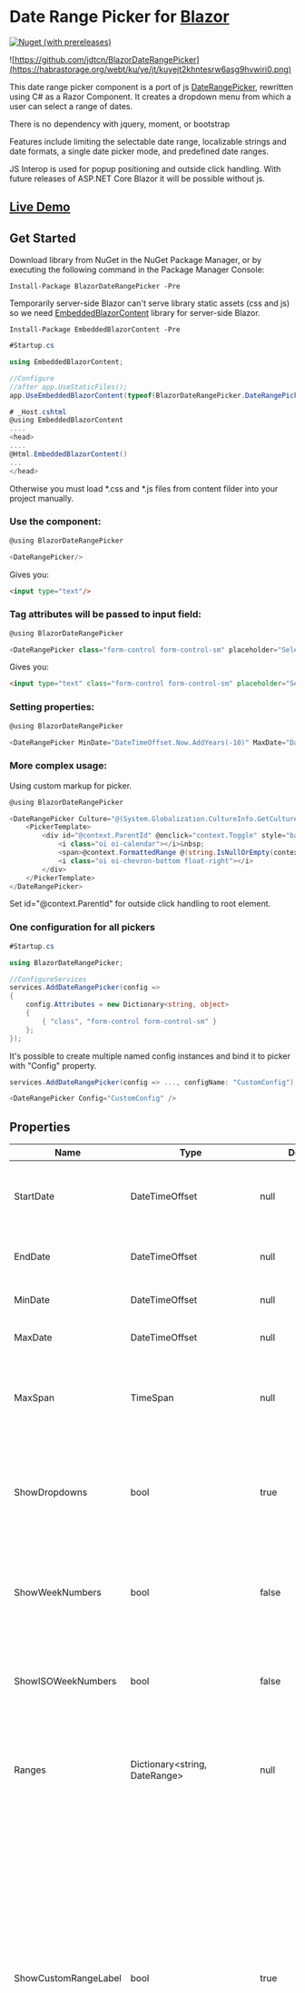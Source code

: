 Date Range Picker for [Blazor](https://blazor.net/)
=====================

[![Nuget (with prereleases)](https://img.shields.io/nuget/vpre/BlazorDateRangePicker.svg)](https://www.nuget.org/packages/BlazorDateRangePicker/)

![https://github.com/jdtcn/BlazorDateRangePicker](https://habrastorage.org/webt/ku/ye/jt/kuyejt2khntesrw6asg9hvwiri0.png)

This date range picker component is a port of js [DateRangePicker](https://github.com/dangrossman/daterangepicker/), rewritten using C# as a Razor Component.
It creates a dropdown menu from which a user can select a range of dates.

There is no dependency with jquery, moment, or bootstrap

Features include limiting the selectable date range, localizable strings and date formats,
a single date picker mode, and predefined date ranges.

JS Interop is used for popup positioning and outside click handling. With future releases of ASP.NET Core Blazor it will be possible without js.

## [Live Demo](https://blazordaterangepicker.azurewebsites.net/)

## Get Started

Download library from NuGet in the NuGet Package Manager, or by executing the following command in the Package Manager Console:
````shell
Install-Package BlazorDateRangePicker -Pre
````

Temporarily server-side Blazor can't serve library static assets (css and js) so we need [EmbeddedBlazorContent](https://github.com/SamProf/EmbeddedBlazorContent) library for server-side Blazor.
````shell
Install-Package EmbeddedBlazorContent -Pre
````

````C#
#Startup.cs

using EmbeddedBlazorContent;

//Configure
//after app.UseStaticFiles();
app.UseEmbeddedBlazorContent(typeof(BlazorDateRangePicker.DateRangePicker).Assembly);
````

````C#
# _Host.cshtml
@using EmbeddedBlazorContent
....
<head>
....
@Html.EmbeddedBlazorContent()
...
</head>
````

Otherwise you must load *.css and *.js files from content filder into your project manually.



### Use the component:

````C#
@using BlazorDateRangePicker

<DateRangePicker/>
````
Gives you:
````HTML
<input type="text"/>
````
### Tag attributes will be passed to input field:

````C#
@using BlazorDateRangePicker

<DateRangePicker class="form-control form-control-sm" placeholder="Select dates..." />
````
Gives you:
````HTML
<input type="text" class="form-control form-control-sm" placeholder="Select dates..."/>
````

### Setting properties:
````C#
@using BlazorDateRangePicker

<DateRangePicker MinDate="DateTimeOffset.Now.AddYears(-10)" MaxDate="DateTimeOffset.Now" />
````

### More complex usage:
Using custom markup for picker.
````C#
@using BlazorDateRangePicker

<DateRangePicker Culture="@(System.Globalization.CultureInfo.GetCultureInfo("en-US"))">
    <PickerTemplate>
        <div id="@context.ParentId" @onclick="context.Toggle" style="background: #fff; cursor: pointer; padding: 5px 10px; width: 250px; border: 1px solid #ccc;">
            <i class="oi oi-calendar"></i>&nbsp;
            <span>@context.FormattedRange @(string.IsNullOrEmpty(context.FormattedRange) ? "Choose dates..." : "")</span>
            <i class="oi oi-chevron-bottom float-right"></i>
        </div>
    </PickerTemplate>
</DateRangePicker>
````
Set id="@context.ParentId" for outside click handling to root element.

### One configuration for all pickers

````C#
#Startup.cs

using BlazorDateRangePicker;

//ConfigureServices
services.AddDateRangePicker(config =>
{
    config.Attributes = new Dictionary<string, object>
    {
        { "class", "form-control form-control-sm" }
    };
});
````
It's possible to create multiple named config instances and bind it to picker with "Config" property.

````C#
services.AddDateRangePicker(config => ..., configName: "CustomConfig");

<DateRangePicker Config="CustomConfig" />
````

## Properties

| Name | Type | DefaultValue |  Description |
|------|------|--------------|--------------|
|StartDate|DateTimeOffset|null|The beginning date of the initially selected date range.|
|EndDate|DateTimeOffset|null|The end date of the initially selected date range.|
|MinDate|DateTimeOffset|null|The earliest date a user may select.|
|MaxDate|DateTimeOffset|null|The latest date a user may select.|
|MaxSpan|TimeSpan|null|The maximum span between the selected start and end dates.|
|ShowDropdowns|bool|true|Show year and month select boxes above calendars to jump to a specific month and year.|
|ShowWeekNumbers|bool|false|Show localized week numbers at the start of each week on the calendars.|
|ShowISOWeekNumbers|bool|false|Show ISO week numbers at the start of each week on the calendars.|
|Ranges|Dictionary<string, DateRange>|null|Set predefined date ranges the user can select from. Each key is the label for the range.|
|ShowCustomRangeLabel|bool|true|Displays "Custom Range" at the end of the list of predefined ranges, when the ranges option is used. This option will be highlighted whenever the current date range selection does not match one of the predefined ranges. Clicking it will display the calendars to select a new range.|
|AlwaysShowCalendars|bool|false|Normally, if you use the ranges option to specify pre-defined date ranges, calendars for choosing a custom date range are not shown until the user clicks "Custom Range". When this option is set to true, the calendars for choosing a custom date range are always shown instead.|
|Opens|SideType enum: Left/Right/Center|Right|Whether the picker appears aligned to the left, to the right, or centered under the HTML element it's attached to.|
|Drops|DrposType enum: Down/Up|Down|Whether the picker appears below (default) or above the HTML element it's attached to.|
|ButtonClasses|string|btn btn-sm|CSS class names that will be added to both the apply and cancel buttons.|
|ApplyButtonClasses|string|btn-primary|CSS class names that will be added only to the apply button.|
|CancelButtonClasses|string|btn-default|CSS class names that will be added only to the cancel button.|
|Culture|CultureInfo|CultureInfo.CurrentCulture|Allows you to provide localized strings for buttons and labels, customize the date format, and change the first day of week for the calendars.|
|SingleDatePicker|bool|false|Show only a single calendar to choose one date, instead of a range picker with two calendars. The start and end dates provided to your callback will be the same single date chosen.|
|AutoApply|bool|false|Hide the apply and cancel buttons, and automatically apply a new date range as soon as two dates are clicked.|
|LinkedCalendars|bool|false|When enabled, the two calendars displayed will always be for two sequential months (i.e. January and February), and both will be advanced when clicking the left or right arrows above the calendars. When disabled, the two calendars can be individually advanced and display any month/year.|
|DaysEnabledFunction|Func<DateTimeOffset,bool>|_ => true|A function that is passed each date in the two calendars before they are displayed, and may return true or false to indicate whether that date should be available for selection or not.|
|CustomDateFunction|Func<DateTimeOffset,bool>|_ => true|A function that is passed each date in the two calendars before they are displayed, and may return a string or array of CSS class names to apply to that date's calendar cell.|
|CustomDateClass|string|string.Empty|String of CSS class name to apply to that custom date's calendar cell.|
|ApplyLabel|string|"Apply"|Apply button text.|
|CancelLabel|string|"Cancel"|Cancel button text.|
|CustomRangeLabel|string|"Custom range"|Custom range label at the end of the list of predefined ranges.|
|Config|string|null|Name of the named configuration to use with this picker instance.|


## Events

| Name | Type | Description |
|------|------|-------------|
|OnRangeSelect|DateRange|Triggered when the apply button is clicked, or when a predefined range is clicked.|
|OnOpened|void|An event that is invoked when the DatePicker is opened.|
|OnClosed|void|An event that is invoked when the DatePicker is closed.|


## Methods

| Name |Description |
|------|------------|
|Open|Show picker popup.|
|Close|Close picker popup.|
|Toggle|Toggle picker popup state.|


## Types

DateRange:
````C#
public class DateRange
{
    public DateTimeOffset Start { get; set; }
    public DateTimeOffset End { get; set; }
}
````

>Note: 
>DateRange Start and End is in local timezone. 
>
>The Start property is the start of a selected day (dateTime.Date).
>
>The End property is the end of a selected day (dateTime.Date.AddDays(1).AddTicks(-1)).

 
## License

The MIT License (MIT)

Copyright (c) 2019 Sergey Zaikin

Permission is hereby granted, free of charge, to any person obtaining a copy
of this software and associated documentation files (the "Software"), to deal
in the Software without restriction, including without limitation the rights
to use, copy, modify, merge, publish, distribute, sublicense, and/or sell
copies of the Software, and to permit persons to whom the Software is
furnished to do so, subject to the following conditions:

The above copyright notice and this permission notice shall be included in
all copies or substantial portions of the Software.

THE SOFTWARE IS PROVIDED "AS IS", WITHOUT WARRANTY OF ANY KIND, EXPRESS OR
IMPLIED, INCLUDING BUT NOT LIMITED TO THE WARRANTIES OF MERCHANTABILITY,
FITNESS FOR A PARTICULAR PURPOSE AND NONINFRINGEMENT. IN NO EVENT SHALL THE
AUTHORS OR COPYRIGHT HOLDERS BE LIABLE FOR ANY CLAIM, DAMAGES OR OTHER
LIABILITY, WHETHER IN AN ACTION OF CONTRACT, TORT OR OTHERWISE, ARISING FROM,
OUT OF OR IN CONNECTION WITH THE SOFTWARE OR THE USE OR OTHER DEALINGS IN
THE SOFTWARE.